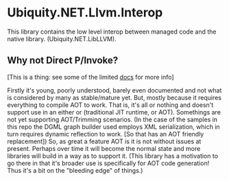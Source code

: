# Ubiquity.NET.Llvm.Interop
This library contains the low level interop between managed code and the native library.
(Ubiquity.NET.LibLLVM). 

## Why not Direct P/Invoke?
[This is a thing: see some of the limited [docs](https://learn.microsoft.com/en-us/dotnet/core/deploying/native-aot/interop)
for more info]  

Firstly it's young, poorly understood, barely even documented and not what is considered
by many as stable/mature yet. But, mostly because it requires everything to compile AOT to work. That
is, it's all or nothing and doesn't support use in an either or (traditional JIT runtime, or AOT).
Somethings are not yet supporting AOT/Trimming scenarios. (In the case of the samples in this repo
the DGML graph builder used employs XML serialization, which in turn requires dynamic reflection to
work. [So that has an AOT friendly replacement]) So, as great a feature AOT is it is not without
issues at present. Perhaps over time it will become the normal state and more libraries will build in
a way as to support it. (This library has a motivation to go there in that it's broader use is
specifically for AOT code generation! Thus it's a bit on the "bleeding edge" of things.)
